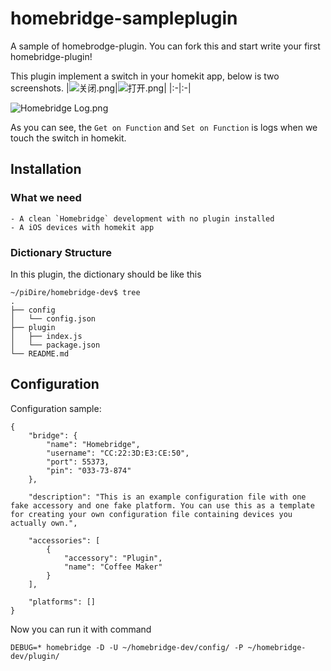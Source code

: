 # homebridge-sampleplugin
A sample of homebrodge-plugin. You can fork this and start write your first homebridge-plugin!

This plugin implement a switch in your homekit app, below is two screenshots.
|![关闭.png](http://upload-images.jianshu.io/upload_images/4661034-fcec41080a6f429b.png?imageMogr2/auto-orient/strip%7CimageView2/2/w/240)|![打开.png](http://upload-images.jianshu.io/upload_images/4661034-29c54347387218bc.png?imageMogr2/auto-orient/strip%7CimageView2/2/w/240)|
|:-|:-|

![Homebridge Log.png](http://upload-images.jianshu.io/upload_images/4661034-aa8efe79e7612fc7.png?imageMogr2/auto-orient/strip%7CimageView2/2/w1240)

As you can see, the `Get on Function` and `Set on Function` is logs when we touch the switch in homekit.

## Installation
###  What we need
    - A clean `Homebridge` development with no plugin installed
    - A iOS devices with homekit app
### Dictionary Structure
In this plugin, the dictionary should be like this
```
~/piDire/homebridge-dev$ tree
.
├── config
│   └── config.json
├── plugin
│   ├── index.js
│   └── package.json
└── README.md
```

## Configuration
Configuration sample:
```
{
    "bridge": {
        "name": "Homebridge",
        "username": "CC:22:3D:E3:CE:50",
        "port": 55373,
        "pin": "033-73-874"
    },

    "description": "This is an example configuration file with one fake accessory and one fake platform. You can use this as a template for creating your own configuration file containing devices you actually own.",

    "accessories": [
        {
            "accessory": "Plugin",
            "name": "Coffee Maker"
        }
    ],

    "platforms": []
}

```
Now you can run it with command
```
DEBUG=* homebridge -D -U ~/homebridge-dev/config/ -P ~/homebridge-dev/plugin/
```
